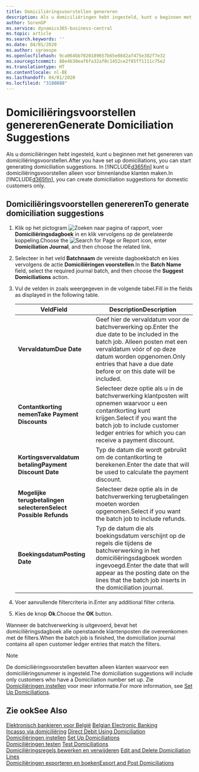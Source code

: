 ```yaml
---
title: Domiciliëringsvoorstellen genereren
description: Als u domiciliëringen hebt ingesteld, kunt u beginnen met het genereren van domiciliëringsvoorstellen. U kunt domiciliëringsvoorstellen alleen voor binnenlandse klanten maken.
author: SorenGP
ms.service: dynamics365-business-central
ms.topic: article
ms.search.keywords: ''
ms.date: 04/01/2020
ms.author: sgroespe
ms.openlocfilehash: 9ca064bb7020189657b65e08d2af475e382f7e32
ms.sourcegitcommit: 88e4b30eaf6fa32af0c1452ce2f85ff1111c75e2
ms.translationtype: HT
ms.contentlocale: nl-BE
ms.lasthandoff: 04/01/2020
ms.locfileid: "3180888"
---
```

# <a name="generate-domiciliation-suggestions"></a><span data-ttu-id="051fc-104">Domiciliëringsvoorstellen genereren</span><span class="sxs-lookup"><span data-stu-id="051fc-104">Generate Domiciliation Suggestions</span></span>
<span data-ttu-id="051fc-105">Als u domiciliëringen hebt ingesteld, kunt u beginnen met het genereren van domiciliëringsvoorstellen.</span><span class="sxs-lookup"><span data-stu-id="051fc-105">After you have set up domiciliations, you can start generating domiciliation suggestions.</span></span> <span data-ttu-id="051fc-106">In [!INCLUDE[d365fin](../../includes/d365fin_md.md)] kunt u domiciliëringsvoorstellen alleen voor binnenlandse klanten maken.</span><span class="sxs-lookup"><span data-stu-id="051fc-106">In [!INCLUDE[d365fin](../../includes/d365fin_md.md)], you can create domiciliation suggestions for domestic customers only.</span></span>  

## <a name="to-generate-domiciliation-suggestions"></a><span data-ttu-id="051fc-107">Domiciliëringsvoorstellen genereren</span><span class="sxs-lookup"><span data-stu-id="051fc-107">To generate domiciliation suggestions</span></span>  

1.  <span data-ttu-id="051fc-108">Klik op het pictogram ![Zoeken naar pagina of rapport](../../media/ui-search/search_small.png "Het pictogram Zoeken naar pagina of rapport"), voer **Domiciliëringsdagboek** in en klik vervolgens op de gerelateerde koppeling.</span><span class="sxs-lookup"><span data-stu-id="051fc-108">Choose the ![Search for Page or Report](../../media/ui-search/search_small.png "Search for Page or Report icon") icon, enter **Domiciliation Journal**, and then choose the related link.</span></span>  
2.  <span data-ttu-id="051fc-109">Selecteer in het veld **Batchnaam** de vereiste dagboekbatch en kies vervolgens de actie **Domiciliëringen voorstellen**.</span><span class="sxs-lookup"><span data-stu-id="051fc-109">In the **Batch Name** field, select the required journal batch, and then choose the **Suggest Domiciliations** action.</span></span>  
3.  <span data-ttu-id="051fc-110">Vul de velden in zoals weergegeven in de volgende tabel.</span><span class="sxs-lookup"><span data-stu-id="051fc-110">Fill in the fields as displayed in the following table.</span></span>  

    |<span data-ttu-id="051fc-111">Veld</span><span class="sxs-lookup"><span data-stu-id="051fc-111">Field</span></span>|<span data-ttu-id="051fc-112">Description</span><span class="sxs-lookup"><span data-stu-id="051fc-112">Description</span></span>|  
    |---------------------------------|---------------------------------------|  
    |<span data-ttu-id="051fc-113">**Vervaldatum**</span><span class="sxs-lookup"><span data-stu-id="051fc-113">**Due Date**</span></span>|<span data-ttu-id="051fc-114">Geef hier de vervaldatum voor de batchverwerking op.</span><span class="sxs-lookup"><span data-stu-id="051fc-114">Enter the due date to be included in the batch job.</span></span> <span data-ttu-id="051fc-115">Alleen posten met een vervaldatum vóór of op deze datum worden opgenomen.</span><span class="sxs-lookup"><span data-stu-id="051fc-115">Only entries that have a due date before or on this date will be included.</span></span>|  
    |<span data-ttu-id="051fc-116">**Contantkorting nemen**</span><span class="sxs-lookup"><span data-stu-id="051fc-116">**Take Payment Discounts**</span></span>|<span data-ttu-id="051fc-117">Selecteer deze optie als u in de batchverwerking klantposten wilt opnemen waarvoor u een contantkorting kunt krijgen.</span><span class="sxs-lookup"><span data-stu-id="051fc-117">Select if you want the batch job to include customer ledger entries for which you can receive a payment discount.</span></span>|  
    |<span data-ttu-id="051fc-118">**Kortingsvervaldatum betaling**</span><span class="sxs-lookup"><span data-stu-id="051fc-118">**Payment Discount Date**</span></span>|<span data-ttu-id="051fc-119">Typ de datum die wordt gebruikt om de contantkorting te berekenen.</span><span class="sxs-lookup"><span data-stu-id="051fc-119">Enter the date that will be used to calculate the payment discount.</span></span>|  
    |<span data-ttu-id="051fc-120">**Mogelijke terugbetalingen selecteren**</span><span class="sxs-lookup"><span data-stu-id="051fc-120">**Select Possible Refunds**</span></span>|<span data-ttu-id="051fc-121">Selecteer deze optie als in de batchverwerking terugbetalingen moeten worden opgenomen.</span><span class="sxs-lookup"><span data-stu-id="051fc-121">Select if you want the batch job to include refunds.</span></span>|  
    |<span data-ttu-id="051fc-122">**Boekingsdatum**</span><span class="sxs-lookup"><span data-stu-id="051fc-122">**Posting Date**</span></span>|<span data-ttu-id="051fc-123">Typ de datum die als boekingsdatum verschijnt op de regels die tijdens de batchverwerking in het domiciliëringsdagboek worden ingevoegd.</span><span class="sxs-lookup"><span data-stu-id="051fc-123">Enter the date that will appear as the posting date on the lines that the batch job inserts in the domiciliation journal.</span></span>|  

4.  <span data-ttu-id="051fc-124">Voer aanvullende filtercriteria in.</span><span class="sxs-lookup"><span data-stu-id="051fc-124">Enter any additional filter criteria.</span></span>  
5.  <span data-ttu-id="051fc-125">Kies de knop **Ok**.</span><span class="sxs-lookup"><span data-stu-id="051fc-125">Choose the **OK** button.</span></span>  

<span data-ttu-id="051fc-126">Wanneer de batchverwerking is uitgevoerd, bevat het domiciliëringsdagboek alle openstaande klantenposten die overeenkomen met de filters.</span><span class="sxs-lookup"><span data-stu-id="051fc-126">When the batch job is finished, the domiciliation journal contains all open customer ledger entries that match the filters.</span></span>  

> [!NOTE]  
>  <span data-ttu-id="051fc-127">De domiciliëringsvoorstellen bevatten alleen klanten waarvoor een domiciliëringsnummer is ingesteld.</span><span class="sxs-lookup"><span data-stu-id="051fc-127">The domiciliation suggestions will include only customers who have a Domiciliation number set up.</span></span> <span data-ttu-id="051fc-128">Zie [Domiciliëringen instellen](how-to-set-up-domiciliations.md) voor meer informatie.</span><span class="sxs-lookup"><span data-stu-id="051fc-128">For more information, see [Set Up Domiciliations](how-to-set-up-domiciliations.md).</span></span>  

## <a name="see-also"></a><span data-ttu-id="051fc-129">Zie ook</span><span class="sxs-lookup"><span data-stu-id="051fc-129">See Also</span></span>  
 <span data-ttu-id="051fc-130">[Elektronisch bankieren voor België](belgian-electronic-banking.md) </span><span class="sxs-lookup"><span data-stu-id="051fc-130">[Belgian Electronic Banking](belgian-electronic-banking.md) </span></span>  
 <span data-ttu-id="051fc-131">[Incasso via domiciliëring](direct-debit-using-domiciliation.md) </span><span class="sxs-lookup"><span data-stu-id="051fc-131">[Direct Debit Using Domiciliation](direct-debit-using-domiciliation.md) </span></span>  
 <span data-ttu-id="051fc-132">[Domiciliëringen instellen](how-to-set-up-domiciliations.md) </span><span class="sxs-lookup"><span data-stu-id="051fc-132">[Set Up Domiciliations](how-to-set-up-domiciliations.md) </span></span>  
 <span data-ttu-id="051fc-133">[Domiciliëringen testen](how-to-test-domiciliations.md) </span><span class="sxs-lookup"><span data-stu-id="051fc-133">[Test Domiciliations](how-to-test-domiciliations.md) </span></span>  
 <span data-ttu-id="051fc-134">[Domiciliëringsregels bewerken en verwijderen](how-to-edit-and-delete-domiciliation-lines.md) </span><span class="sxs-lookup"><span data-stu-id="051fc-134">[Edit and Delete Domiciliation Lines](how-to-edit-and-delete-domiciliation-lines.md) </span></span>  
 [<span data-ttu-id="051fc-135">Domiciliëringen exporteren en boeken</span><span class="sxs-lookup"><span data-stu-id="051fc-135">Export and Post Domiciliations</span></span>](how-to-export-and-post-domiciliations.md)
